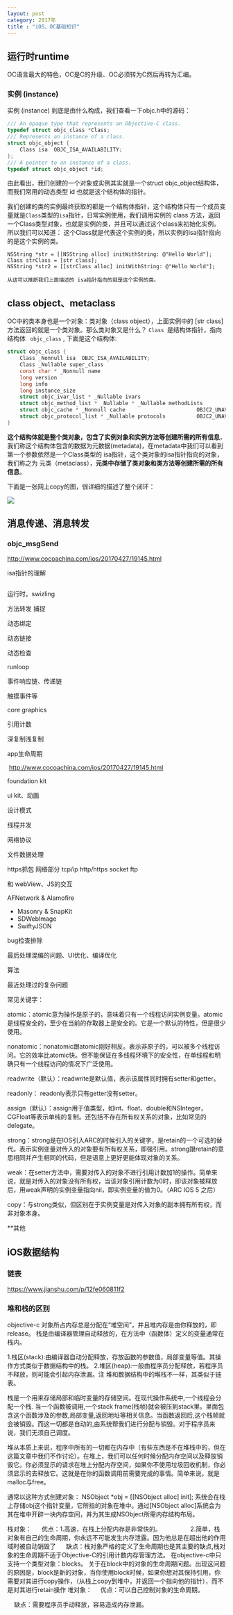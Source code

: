 ```yaml
---
layout: post
category: 2017年
title : "iOS、OC基础知识"
---
```


## 运行时runtime

OC语言最大的特色，OC是C的升级、OC必须转为C然后再转为汇编。



### 实例 (instance)

实例 (instance)  到底是由什么构成，我们查看一下objc.h中的源码：

```objective-c
/// An opaque type that represents an Objective-C class.
typedef struct objc_class *Class;
/// Represents an instance of a class.
struct objc_object {
    Class isa  OBJC_ISA_AVAILABILITY;
};
/// A pointer to an instance of a class.
typedef struct objc_object *id;
```

由此看出，我们创建的一个对象或实例其实就是一个struct objc_object结构体，而我们常用的动态类型 id 也就是这个结构体的指针。

我们创建的类的实例最终获取的都是一个结构体指针，这个结构体只有一个成员变量就是`Class`类型的`isa`指针，日常实例使用，我们调用实例的 class 方法，返回一个Class类型对象，也就是实例的类，并且可以通过这个class来初始化实例。所以我们可以知道： 这个Class就是代表这个实例的类，所以实例的isa指针指向的是这个实例的类。

```
NSString *str = [[NSString alloc] initWithString: @"Hello World"];
Class strClass = [str class];
NSString *str2 = [[strClass alloc] initWithString: @"Hello World"];

从这可以推断我们上面描述的 isa指针指向的就是这个实例的类。
```



## class object、metaclass

OC中的类本身也是一个对象：类对象（class object），上面实例中的 [str class] 方法返回的就是一个类对象。那么类对象又是什么？  `Class `是结构体指针，指向 结构体 ` objc_class` , 下面是这个结构体:

```objective-c
struct objc_class {
    Class _Nonnull isa  OBJC_ISA_AVAILABILITY;
    Class _Nullable super_class                             
    const char * _Nonnull name                              
    long version                                            
    long info                                                
    long instance_size                                       
    struct objc_ivar_list * _Nullable ivars                 
    struct objc_method_list * _Nullable * _Nullable methodLists                    
    struct objc_cache * _Nonnull cache                       OBJC2_UNAVAILABLE;
    struct objc_protocol_list * _Nullable protocols          OBJC2_UNAVAILABLE;
}
```

**这个结构体就是整个类对象，包含了实例对象和实例方法等创建所需的所有信息**，我们称这个结构体包含的数据为元数据(metadata)，在metadata中我们可以看到第一个参数依然是一个Class类型的 isa指针，这个类对象的isa指针指向的对象，我们称之为 元类（metaclass），**元类中存储了类对象和类方法等创建所需的所有信息**。

下面是一张网上copy的图，很详细的描述了整个闭环：



![](https://xilankong.github.io/resource/runtime-isa.png)





## 消息传递、消息转发



### objc_msgSend







http://www.cocoachina.com/ios/20170427/19145.html



isa指针的理解

```

```







运行时，swizling





方法转发 捕捉



动态绑定



动态链接



动态检查





runloop



事件响应链、传递链



触摸事件等



core graphics



引用计数



深复制浅复制



app生命周期



​	http://www.cocoachina.com/ios/20170427/19145.html



foundation kit



ui kit、动画



设计模式



线程并发



网络协议



文件数据处理



https抓包  网络部分 tcp/ip http/https socket ftp



和 webView、JS的交互



AFNetwork & Alamofire

- Masonry & SnapKit
- SDWebImage
- SwiftyJSON





bug检查排除



最后处理混编的问题、UI优化、编译优化



算法



最近处理过的复杂问题







常见关键字：

atomic：atomic意为操作是原子的，意味着只有一个线程访问实例变量。atomic是线程安全的，至少在当前的存取器上是安全的。它是一个默认的特性，但是很少使用。

nonatomic：nonatomic跟atomic刚好相反。表示非原子的，可以被多个线程访问。它的效率比atomic快。但不能保证在多线程环境下的安全性，在单线程和明确只有一个线程访问的情况下广泛使用。

readwrite（默认）：readwrite是默认值，表示该属性同时拥有setter和getter。

readonly： readonly表示只有getter没有setter。

assign（默认）：assign用于值类型，如int、float、double和NSInteger，CGFloat等表示单纯的复制。还包括不存在所有权关系的对象，比如常见的delegate。

strong：strong是在IOS引入ARC的时候引入的关键字，是retain的一个可选的替代。表示实例变量对传入的对象要有所有权关系，即强引用。strong跟retain的意思相同并产生相同的代码，但是语意上更好更能体现对象的关系。

weak：在setter方法中，需要对传入的对象不进行引用计数加1的操作。简单来说，就是对传入的对象没有所有权，当该对象引用计数为0时，即该对象被释放后，用weak声明的实例变量指向nil，即实例变量的值为0。（ARC IOS 5 之后）

copy：与strong类似，但区别在于实例变量是对传入对象的副本拥有所有权，而非对象本身。

**其他



## iOS数据结构

### 链表

https://www.jianshu.com/p/12fe060811f2



### 堆和栈的区别

objective-c 对象所占内存总是分配在“堆空间”，并且堆内存是由你释放的，即release。
栈是由编译器管理自动释放的，在方法中（函数体）定义的变量通常在栈内。

1.栈区(stack):由编译器自动分配释放，存放函数的参数值，局部变量等值。其操作方式类似于数据结构中的栈。
2.堆区(heap):一般由程序员分配释放，若程序员不释放，则可能会引起内存泄漏。注 堆和数据结构中的堆栈不一样，其类似于链表。

栈是一个用来存储局部和临时变量的存储空间。在现代操作系统中,一个线程会分配一个栈. 当一个函数被调用,一个stack frame(栈帧)就会被压到stack里。里面包含这个函数涉及的参数,局部变量,返回地址等相关信息。当函数返回后,这个栈帧就会被销毁。而这一切都是自动的,由系统帮我们进行分配与销毁。对于程序员来说，我们无须自己调度。

堆从本质上来说，程序中所有的一切都在内存中（有些东西是不在堆栈中的，但在这篇文章中我们不作讨论）。在堆上，我们可以任何时候分配内存空间以及释放销毁它。你必须显示的请求在堆上分配内存空间，如果你不使用垃圾回收机制，你必须显示的去释放它。这就是在你的函数调用前需要完成的事情。简单来说，就是malloc与free。

通常以这种方式创建对象：
NSObject *obj = [[NSObject alloc] init];
系统会在栈上存储obj这个指针变量，它所指的对象在堆中。通过[NSObject alloc]系统会为其在堆中开辟一块内存空间，并为其生成NSObject所需内存结构布局。

栈对象：
     优点：1.高速，在栈上分配内存是非常快的。
                2.简单，栈对象有自己的生命周期，你永远不可能发生内存泄露。因为他总是在超出他的作用域时被自动销毁了
     缺点：栈对象严格的定义了生命周期也是其主要的缺点,栈对象的生命周期不适于Objective-C的引用计数内存管理方法。
在objective-c中只支持一个类型对象：blocks。
关于在block中的对象的生命周期问题。出现这问题的原因是，block是新的对象，当你使用block时候，如果你想对其保持引用，你需要对其进行copy操作，（从栈上copy到堆中，并返回一个指向他的指针），而不是对其进行retain操作
堆对象：
    优点：可以自己控制对象的生命周期。

    缺点：需要程序员手动释放，容易造成内存泄漏。



